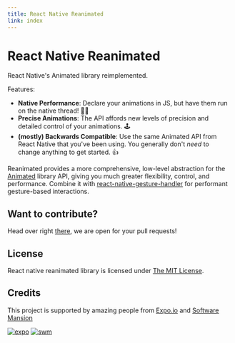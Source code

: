 ```yaml
---
title: React Native Reanimated
link: index
---
```


# React Native Reanimated

React Native's Animated library reimplemented.

Features:

- **Native Performance**: Declare your animations in JS, but have them run on the native thread! 🧙‍♂️
- **Precise Animations**: The API affords new levels of precision and detailed control of your animations. 🕹
- **(mostly) Backwards Compatible**: Use the same Animated API from React Native that you've been using. You generally don't _need_ to change anything to get started. 👍

Reanimated provides a more comprehensive, low-level abstraction for the [Animated](https://facebook.github.io/react-native/docs/animated) library API, giving you much greater flexibility, control, and performance. Combine it with [react-native-gesture-handler](https://github.com/kmagiera/react-native-gesture-handler) for performant gesture-based interactions.

## Want to contribute?

Head over right [there](https://github.com/software-mansion/react-native-reanimated), we are open for your pull requests!

## License

React native reanimated library is licensed under [The MIT License](https://github.com/software-mansion/react-native-reanimated/blob/master/LICENSE).

## Credits

This project is supported by amazing people from [Expo.io](https://expo.io) and [Software Mansion](https://swmansion.com)

[![expo](https://avatars2.githubusercontent.com/u/12504344?v=3&s=100 'Expo.io')](https://expo.io)
[![swm](https://avatars1.githubusercontent.com/u/6952717?v=3&s=100 'Software Mansion')](https://swmansion.com)
